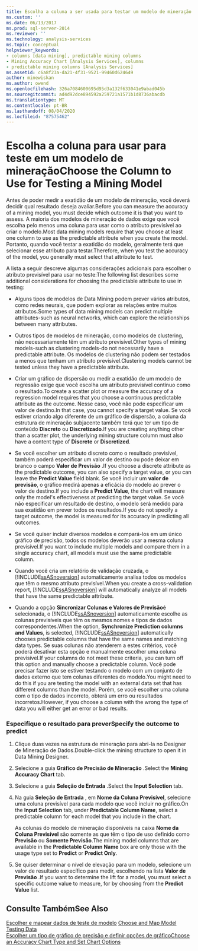 ```yaml
---
title: Escolha a coluna a ser usada para testar um modelo de mineração | Microsoft Docs
ms.custom: ''
ms.date: 06/13/2017
ms.prod: sql-server-2014
ms.reviewer: ''
ms.technology: analysis-services
ms.topic: conceptual
helpviewer_keywords:
- columns [data mining], predictable mining columns
- Mining Accuracy Chart [Analysis Services], columns
- predictable mining columns [Analysis Services]
ms.assetid: c6a8f23a-da21-4f31-9521-99460d624649
author: minewiskan
ms.author: owend
ms.openlocfilehash: 326a7084600695d95d3a132f633041e9abad045b
ms.sourcegitcommit: ad4d92dce894592a259721a1571b1d8736abacdb
ms.translationtype: MT
ms.contentlocale: pt-BR
ms.lasthandoff: 08/04/2020
ms.locfileid: "87575462"
---
```

# <a name="choose-the-column-to-use-for-testing-a-mining-model"></a><span data-ttu-id="54f5e-102">Escolha a coluna para usar para teste em um modelo de mineração</span><span class="sxs-lookup"><span data-stu-id="54f5e-102">Choose the Column to Use for Testing a Mining Model</span></span>
  <span data-ttu-id="54f5e-103">Antes de poder medir a exatidão de um modelo de mineração, você deverá decidir qual resultado deseja avaliar.</span><span class="sxs-lookup"><span data-stu-id="54f5e-103">Before you can measure the accuracy of a mining model, you must decide which outcome it is that you want to assess.</span></span> <span data-ttu-id="54f5e-104">A maioria dos modelos de mineração de dados exige que você escolha pelo menos uma coluna para usar como o atributo previsível ao criar o modelo.</span><span class="sxs-lookup"><span data-stu-id="54f5e-104">Most data mining models require that you choose at least one column to use as the predictable attribute when you create the model.</span></span> <span data-ttu-id="54f5e-105">Portanto, quando você testar a exatidão do modelo, geralmente terá que selecionar esse atributo para testar.</span><span class="sxs-lookup"><span data-stu-id="54f5e-105">Therefore, when you test the accuracy of the model, you generally must select that attribute to test.</span></span>  
  
 <span data-ttu-id="54f5e-106">A lista a seguir descreve algumas considerações adicionais para escolher o atributo previsível para usar no teste:</span><span class="sxs-lookup"><span data-stu-id="54f5e-106">The following list describes some additional considerations for choosing the predictable attribute to use in testing:</span></span>  
  
-   <span data-ttu-id="54f5e-107">Alguns tipos de modelos de Data Mining podem prever vários atributos, como redes neurais, que podem explorar as relações entre muitos atributos.</span><span class="sxs-lookup"><span data-stu-id="54f5e-107">Some types of data mining models can predict multiple attributes-such as neural networks, which can explore the relationships between many attributes.</span></span>  
  
-   <span data-ttu-id="54f5e-108">Outros tipos de modelos de mineração, como modelos de clustering, não necessariamente têm um atributo previsível.</span><span class="sxs-lookup"><span data-stu-id="54f5e-108">Other types of mining models-such as clustering models-do not necessarily have a predictable attribute.</span></span> <span data-ttu-id="54f5e-109">Os modelos de clustering não podem ser testados a menos que tenham um atributo previsível.</span><span class="sxs-lookup"><span data-stu-id="54f5e-109">Clustering models cannot be tested unless they have a predictable attribute.</span></span>  
  
-   <span data-ttu-id="54f5e-110">Criar um gráfico de dispersão ou medir a exatidão de um modelo de regressão exige que você escolha um atributo previsível contínuo como o resultado.</span><span class="sxs-lookup"><span data-stu-id="54f5e-110">To create a scatter plot or measure the accuracy of a regression model requires that you choose a continuous predictable attribute as the outcome.</span></span> <span data-ttu-id="54f5e-111">Nesse caso, você não pode especificar um valor de destino.</span><span class="sxs-lookup"><span data-stu-id="54f5e-111">In that case, you cannot specify a target value.</span></span> <span data-ttu-id="54f5e-112">Se você estiver criando algo diferente de um gráfico de dispersão, a coluna da estrutura de mineração subjacente também terá que ter um tipo de conteúdo **Discreto** ou **Discretizado**.</span><span class="sxs-lookup"><span data-stu-id="54f5e-112">If you are creating anything other than a scatter plot, the underlying mining structure column must also have a content type of **Discrete** or **Discretized**.</span></span>  
  
-   <span data-ttu-id="54f5e-113">Se você escolher um atributo discreto como o resultado previsível, também poderá especificar um valor de destino ou pode deixar em branco o campo **Valor de Previsão** .</span><span class="sxs-lookup"><span data-stu-id="54f5e-113">If you choose a discrete attribute as the predictable outcome, you can also specify a target value, or you can leave the **Predict Value** field blank.</span></span> <span data-ttu-id="54f5e-114">Se você incluir um **valor de previsão**, o gráfico medirá apenas a eficácia do modelo ao prever o valor de destino.</span><span class="sxs-lookup"><span data-stu-id="54f5e-114">If you include a **Predict Value**, the chart will measure only the model's effectiveness at predicting the target value.</span></span> <span data-ttu-id="54f5e-115">Se você não especificar um resultado de destino, o modelo será medido para sua exatidão em prever todos os resultados.</span><span class="sxs-lookup"><span data-stu-id="54f5e-115">If you do not specify a target outcome, the model is measured for its accuracy in predicting all outcomes.</span></span>  
  
-   <span data-ttu-id="54f5e-116">Se você quiser incluir diversos modelos e compará-los em um único gráfico de precisão, todos os modelos deverão usar a mesma coluna previsível.</span><span class="sxs-lookup"><span data-stu-id="54f5e-116">If you want to include multiple models and compare them in a single accuracy chart, all models must use the same predictable column.</span></span>  
  
-   <span data-ttu-id="54f5e-117">Quando você cria um relatório de validação cruzada, o [!INCLUDE[ssASnoversion](../../includes/ssasnoversion-md.md)] automaticamente analisa todos os modelos que têm o mesmo atributo previsível.</span><span class="sxs-lookup"><span data-stu-id="54f5e-117">When you create a cross-validation report, [!INCLUDE[ssASnoversion](../../includes/ssasnoversion-md.md)] will automatically analyze all models that have the same predictable attribute.</span></span>  
  
-   <span data-ttu-id="54f5e-118">Quando a opção **Sincronizar Colunas e Valores de Previsão**é selecionada, o [!INCLUDE[ssASnoversion](../../includes/ssasnoversion-md.md)] automaticamente escolhe as colunas previsíveis que têm os mesmos nomes e tipos de dados correspondentes.</span><span class="sxs-lookup"><span data-stu-id="54f5e-118">When the option, **Synchronize Prediction columns and Values**, is selected, [!INCLUDE[ssASnoversion](../../includes/ssasnoversion-md.md)] automatically chooses predictable columns that have the same names and matching data types.</span></span> <span data-ttu-id="54f5e-119">Se suas colunas não atenderem a estes critérios, você poderá desativar esta opção e manualmente escolher uma coluna previsível.</span><span class="sxs-lookup"><span data-stu-id="54f5e-119">If your columns do not meet these criteria, you can turn off this option and manually choose a predictable column.</span></span> <span data-ttu-id="54f5e-120">Você pode precisar fazer isto se estiver testando o modelo com um conjunto de dados externo que tem colunas diferentes do modelo.</span><span class="sxs-lookup"><span data-stu-id="54f5e-120">You might need to do this if you are testing the model with an external data set that has different columns than the model.</span></span> <span data-ttu-id="54f5e-121">Porém, se você escolher uma coluna com o tipo de dados incorreto, obterá um erro ou resultados incorretos.</span><span class="sxs-lookup"><span data-stu-id="54f5e-121">However, if you choose a column with the wrong the type of data you will either get an error or bad results.</span></span>  
  
### <a name="specify-the-outcome-to-predict"></a><span data-ttu-id="54f5e-122">Especifique o resultado para prever</span><span class="sxs-lookup"><span data-stu-id="54f5e-122">Specify the outcome to predict</span></span>  
  
1.  <span data-ttu-id="54f5e-123">Clique duas vezes na estrutura de mineração para abri-la no Designer de Mineração de Dados.</span><span class="sxs-lookup"><span data-stu-id="54f5e-123">Double-click the mining structure to open it in Data Mining Designer.</span></span>  
  
2.  <span data-ttu-id="54f5e-124">Selecione a guia **Gráfico de Precisão de Mineração** .</span><span class="sxs-lookup"><span data-stu-id="54f5e-124">Select the **Mining Accuracy Chart** tab.</span></span>  
  
3.  <span data-ttu-id="54f5e-125">Selecione a guia **Seleção de Entrada** .</span><span class="sxs-lookup"><span data-stu-id="54f5e-125">Select the **Input Selection** tab.</span></span>  
  
4.  <span data-ttu-id="54f5e-126">Na guia **Seleção de Entrada** , em **Nome da Coluna Previsível**, selecione uma coluna previsível para cada modelo que você incluir no gráfico.</span><span class="sxs-lookup"><span data-stu-id="54f5e-126">On the **Input Selection** tab, under **Predictable Column Name**, select a predictable column for each model that you include in the chart.</span></span>  
  
     <span data-ttu-id="54f5e-127">As colunas do modelo de mineração disponíveis na caixa **Nome da Coluna Previsível** são somente as que têm o tipo de uso definido como **Previsão** ou **Somente Previsão**.</span><span class="sxs-lookup"><span data-stu-id="54f5e-127">The mining model columns that are available in the **Predictable Column Name** box are only those with the usage type set to **Predict** or **Predict Only**.</span></span>  
  
5.  <span data-ttu-id="54f5e-128">Se quiser determinar o nível de elevação para um modelo, selecione um valor de resultado específico para medir, escolhendo na lista **Valor de Previsão** .</span><span class="sxs-lookup"><span data-stu-id="54f5e-128">If you want to determine the lift for a model, you must select a specific outcome value to measure, for by choosing from the **Predict Value** list.</span></span>  
  
## <a name="see-also"></a><span data-ttu-id="54f5e-129">Consulte Também</span><span class="sxs-lookup"><span data-stu-id="54f5e-129">See Also</span></span>  
 <span data-ttu-id="54f5e-130">[Escolher e mapear dados de teste de modelo](choose-and-map-model-testing-data.md) </span><span class="sxs-lookup"><span data-stu-id="54f5e-130">[Choose and Map Model Testing Data](choose-and-map-model-testing-data.md) </span></span>  
 [<span data-ttu-id="54f5e-131">Escolher um tipo de gráfico de precisão e definir opções de gráfico</span><span class="sxs-lookup"><span data-stu-id="54f5e-131">Choose an Accuracy Chart Type and Set Chart Options</span></span>](choose-an-accuracy-chart-type-and-set-chart-options.md)  
  
  
